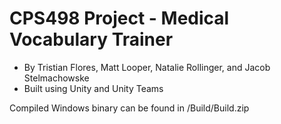 # CPS498 Project - Medical Vocabulary Trainer
- By Tristian Flores, Matt Looper, Natalie Rollinger, and Jacob Stelmachowske
- Built using Unity and Unity Teams

Compiled Windows binary can be found in /Build/Build.zip
